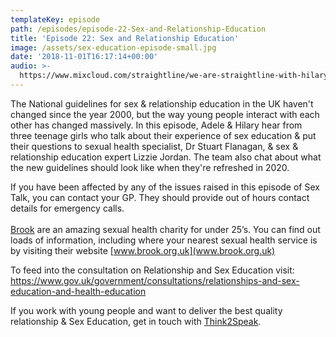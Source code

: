 ```yaml
---
templateKey: episode
path: /episodes/episode-22-Sex-and-Relationship-Education
title: 'Episode 22: Sex and Relationship Education'
image: /assets/sex-education-episode-small.jpg
date: '2018-11-01T16:17:14+00:00'
audio: >-
  https://www.mixcloud.com/straightline/we-are-straightline-with-hilary-and-brenda-setting-smart-goals/
---
```

The National guidelines for sex & relationship education in the UK haven't changed since the year 2000, but the way young people interact with each other has changed massively. In this episode, Adele & Hilary hear from three teenage girls who talk about their experience of sex education & put their questions to sexual health specialist, Dr Stuart Flanagan, & sex & relationship education expert Lizzie Jordan. The team also chat about what the new guidelines should look like when they're refreshed in 2020.

If you have been affected by any of the issues raised in this episode of Sex Talk, you can contact your GP. They should provide out of hours contact details for emergency calls.\
\
[Brook](www.brook.org.uk) are an amazing sexual health charity for under 25’s. You can find out loads of information, including where your nearest sexual health service is by visiting their website [www.brook.org.uk](www.brook.org.uk)

To feed into the consultation on Relationship and Sex Education visit: <https://www.gov.uk/government/consultations/relationships-and-sex-education-and-health-education>

If you work with young people and want to deliver the best quality relationship & Sex Education, get in touch with [Think2Speak](https://www.think2speak.com/).

